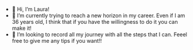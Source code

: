 - 👋 Hi, I’m Laura!
- 🌱 I’m currently trying to reach a new horizon in my career. Even if I am 36 years old, I think that if you have the willingness to do it you can make it!
- 💞️ I’m looking to record all my journey with all the steps that I can. Feeel free to give me any tips if you want!! 

<!---
Hellaynea/Hellaynea is a ✨ special ✨ repository because its `README.md` (this file) appears on your GitHub profile.
You can click the Preview link to take a look at your changes.
--->
